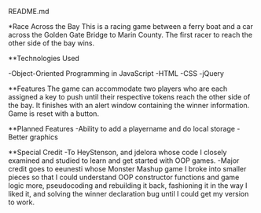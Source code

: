 README.md

*Race Across the Bay
This is a racing game between a ferry boat and a car across the Golden Gate
Bridge to Marin County.
The first racer to reach the other side of the bay wins.

**Technologies Used

-Object-Oriented Programming in JavaScript
-HTML
-CSS
-jQuery

**Features
The game can accommodate two players who are each assigned a key to push until
their respective tokens reach the
other side of the bay.
It finishes with an alert window containing the winner information.
Game is reset with a button.

**Planned Features
-Ability to add a playername and do local storage
-Better graphics

**Special Credit
-To HeyStenson, and jdelora whose code I closely examined and studied to learn
and get started with OOP games.
-Major credit goes to eeunesti whose Monster Mashup game I broke into
smaller pieces so that I could understand OOP constructor functions and game
logic more, pseudocoding and rebuilding it back, fashioning it in the way I
liked it, and solving the winner declaration bug until I could get my 
version to work.
